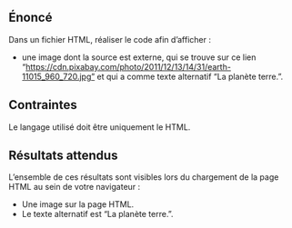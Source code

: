 ## Énoncé

Dans un fichier HTML, réaliser le code afin d’afficher :

- une image dont la source est externe, qui se trouve sur ce lien “https://cdn.pixabay.com/photo/2011/12/13/14/31/earth-11015_960_720.jpg” et qui a comme texte alternatif “La planète terre.”.

## Contraintes

Le langage utilisé doit être uniquement le HTML.

## Résultats attendus

L’ensemble de ces résultats sont visibles lors du chargement de la page HTML au sein de votre navigateur :

- Une image sur la page HTML.
- Le texte alternatif est “La planète terre.”.